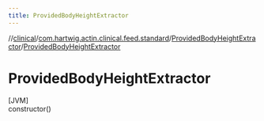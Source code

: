 ```yaml
---
title: ProvidedBodyHeightExtractor
---
```

//[clinical](../../../index.html)/[com.hartwig.actin.clinical.feed.standard](../index.html)/[ProvidedBodyHeightExtractor](index.html)/[ProvidedBodyHeightExtractor](-provided-body-height-extractor.html)



# ProvidedBodyHeightExtractor



[JVM]\
constructor()




